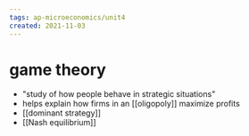 ```yaml
---
tags: ap-microeconomics/unit4 
created: 2021-11-03
---
```


# game theory

- "study of how people behave in strategic situations"
- helps explain how firms in an [[oligopoly]] maximize profits
- [[dominant strategy]]
- [[Nash equilibrium]]

<!---->